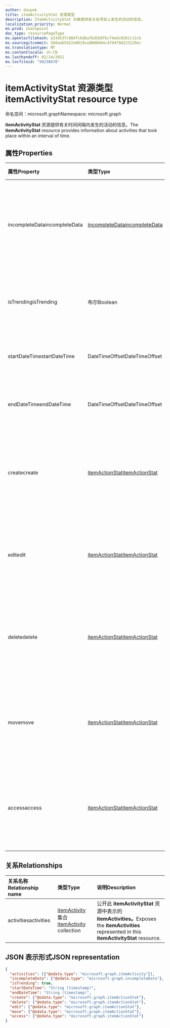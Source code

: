 ```yaml
---
author: daspek
title: itemActivityStat 资源类型
description: ItemActivityStat 对象提供有关在项目上发生的活动的信息。
localization_priority: Normal
ms.prod: sharepoint
doc_type: resourcePageType
ms.openlocfilehash: a33453fc884fc6dba7bd5b8fbcf4edc0261c11cb
ms.sourcegitcommit: 5b0aab5422e0619ce8806664c479479d223129ec
ms.translationtype: MT
ms.contentlocale: zh-CN
ms.lasthandoff: 02/14/2021
ms.locfileid: "50238678"
---
```

# <a name="itemactivitystat-resource-type"></a><span data-ttu-id="fdb55-103">itemActivityStat 资源类型</span><span class="sxs-lookup"><span data-stu-id="fdb55-103">itemActivityStat resource type</span></span>

<span data-ttu-id="fdb55-104">命名空间：microsoft.graph</span><span class="sxs-lookup"><span data-stu-id="fdb55-104">Namespace: microsoft.graph</span></span>

<span data-ttu-id="fdb55-105">**itemActivityStat** 资源提供有关时间间隔内发生的活动的信息。</span><span class="sxs-lookup"><span data-stu-id="fdb55-105">The **itemActivityStat** resource provides information about activities that took place within an interval of time.</span></span>

## <a name="properties"></a><span data-ttu-id="fdb55-106">属性</span><span class="sxs-lookup"><span data-stu-id="fdb55-106">Properties</span></span>

| <span data-ttu-id="fdb55-107">属性</span><span class="sxs-lookup"><span data-stu-id="fdb55-107">Property</span></span>         | <span data-ttu-id="fdb55-108">类型</span><span class="sxs-lookup"><span data-stu-id="fdb55-108">Type</span></span>                    | <span data-ttu-id="fdb55-109">说明</span><span class="sxs-lookup"><span data-stu-id="fdb55-109">Description</span></span>
|:-----------------|:------------------------|:----------------------------------------
| <span data-ttu-id="fdb55-110">incompleteData</span><span class="sxs-lookup"><span data-stu-id="fdb55-110">incompleteData</span></span>   | <span data-ttu-id="fdb55-111">[incompleteData][]</span><span class="sxs-lookup"><span data-stu-id="fdb55-111">[incompleteData][]</span></span>      | <span data-ttu-id="fdb55-112">指示此间隔中的统计信息基于不完整的数据。</span><span class="sxs-lookup"><span data-stu-id="fdb55-112">Indicates that the statistics in this interval are based on incomplete data.</span></span> <span data-ttu-id="fdb55-113">只读。</span><span class="sxs-lookup"><span data-stu-id="fdb55-113">Read-only.</span></span>
| <span data-ttu-id="fdb55-114">isTrending</span><span class="sxs-lookup"><span data-stu-id="fdb55-114">isTrending</span></span>       | <span data-ttu-id="fdb55-115">布尔</span><span class="sxs-lookup"><span data-stu-id="fdb55-115">Boolean</span></span>                 | <span data-ttu-id="fdb55-116">指示项目是否是"趋势"。</span><span class="sxs-lookup"><span data-stu-id="fdb55-116">Indicates whether the item is "trending."</span></span> <span data-ttu-id="fdb55-117">只读。</span><span class="sxs-lookup"><span data-stu-id="fdb55-117">Read-only.</span></span>
| <span data-ttu-id="fdb55-118">startDateTime</span><span class="sxs-lookup"><span data-stu-id="fdb55-118">startDateTime</span></span>    | <span data-ttu-id="fdb55-119">DateTimeOffset</span><span class="sxs-lookup"><span data-stu-id="fdb55-119">DateTimeOffset</span></span>          | <span data-ttu-id="fdb55-120">间隔开始时。</span><span class="sxs-lookup"><span data-stu-id="fdb55-120">When the interval starts.</span></span> <span data-ttu-id="fdb55-121">只读。</span><span class="sxs-lookup"><span data-stu-id="fdb55-121">Read-only.</span></span>
| <span data-ttu-id="fdb55-122">endDateTime</span><span class="sxs-lookup"><span data-stu-id="fdb55-122">endDateTime</span></span>      | <span data-ttu-id="fdb55-123">DateTimeOffset</span><span class="sxs-lookup"><span data-stu-id="fdb55-123">DateTimeOffset</span></span>          | <span data-ttu-id="fdb55-124">时间间隔何时结束。</span><span class="sxs-lookup"><span data-stu-id="fdb55-124">When the interval ends.</span></span> <span data-ttu-id="fdb55-125">只读。</span><span class="sxs-lookup"><span data-stu-id="fdb55-125">Read-only.</span></span>
| <span data-ttu-id="fdb55-126">create</span><span class="sxs-lookup"><span data-stu-id="fdb55-126">create</span></span>           | <span data-ttu-id="fdb55-127">[itemActionStat][]</span><span class="sxs-lookup"><span data-stu-id="fdb55-127">[itemActionStat][]</span></span>      | <span data-ttu-id="fdb55-128">有关此 **间隔中的** 创建操作统计信息。</span><span class="sxs-lookup"><span data-stu-id="fdb55-128">Statistics about the **create** actions in this interval.</span></span> <span data-ttu-id="fdb55-129">只读。</span><span class="sxs-lookup"><span data-stu-id="fdb55-129">Read-only.</span></span>
| <span data-ttu-id="fdb55-130">edit</span><span class="sxs-lookup"><span data-stu-id="fdb55-130">edit</span></span>             | <span data-ttu-id="fdb55-131">[itemActionStat][]</span><span class="sxs-lookup"><span data-stu-id="fdb55-131">[itemActionStat][]</span></span>      | <span data-ttu-id="fdb55-132">有关此 **间隔中的** 编辑操作统计信息。</span><span class="sxs-lookup"><span data-stu-id="fdb55-132">Statistics about the **edit** actions in this interval.</span></span> <span data-ttu-id="fdb55-133">只读。</span><span class="sxs-lookup"><span data-stu-id="fdb55-133">Read-only.</span></span>
| <span data-ttu-id="fdb55-134">delete</span><span class="sxs-lookup"><span data-stu-id="fdb55-134">delete</span></span>           | <span data-ttu-id="fdb55-135">[itemActionStat][]</span><span class="sxs-lookup"><span data-stu-id="fdb55-135">[itemActionStat][]</span></span>      | <span data-ttu-id="fdb55-136">有关此 **间隔中的** 删除操作统计信息。</span><span class="sxs-lookup"><span data-stu-id="fdb55-136">Statistics about the **delete** actions in this interval.</span></span> <span data-ttu-id="fdb55-137">只读。</span><span class="sxs-lookup"><span data-stu-id="fdb55-137">Read-only.</span></span>
| <span data-ttu-id="fdb55-138">move</span><span class="sxs-lookup"><span data-stu-id="fdb55-138">move</span></span>             | <span data-ttu-id="fdb55-139">[itemActionStat][]</span><span class="sxs-lookup"><span data-stu-id="fdb55-139">[itemActionStat][]</span></span>      | <span data-ttu-id="fdb55-140">有关此 **间隔中的** 移动操作统计信息。</span><span class="sxs-lookup"><span data-stu-id="fdb55-140">Statistics about the **move** actions in this interval.</span></span> <span data-ttu-id="fdb55-141">只读。</span><span class="sxs-lookup"><span data-stu-id="fdb55-141">Read-only.</span></span>
| <span data-ttu-id="fdb55-142">access</span><span class="sxs-lookup"><span data-stu-id="fdb55-142">access</span></span>           | <span data-ttu-id="fdb55-143">[itemActionStat][]</span><span class="sxs-lookup"><span data-stu-id="fdb55-143">[itemActionStat][]</span></span>      | <span data-ttu-id="fdb55-144">有关此 **间隔中的** 访问操作统计信息。</span><span class="sxs-lookup"><span data-stu-id="fdb55-144">Statistics about the **access** actions in this interval.</span></span> <span data-ttu-id="fdb55-145">只读。</span><span class="sxs-lookup"><span data-stu-id="fdb55-145">Read-only.</span></span>

[itemActionStat]: itemactionstat.md
[incompleteData]: incompletedata.md

## <a name="relationships"></a><span data-ttu-id="fdb55-148">关系</span><span class="sxs-lookup"><span data-stu-id="fdb55-148">Relationships</span></span>

| <span data-ttu-id="fdb55-149">关系名称</span><span class="sxs-lookup"><span data-stu-id="fdb55-149">Relationship name</span></span> | <span data-ttu-id="fdb55-150">类型</span><span class="sxs-lookup"><span data-stu-id="fdb55-150">Type</span></span>                        | <span data-ttu-id="fdb55-151">说明</span><span class="sxs-lookup"><span data-stu-id="fdb55-151">Description</span></span>
|:------------------|:----------------------------|:---------------------------
| <span data-ttu-id="fdb55-152">activities</span><span class="sxs-lookup"><span data-stu-id="fdb55-152">activities</span></span>        | <span data-ttu-id="fdb55-153">[itemActivity][] 集合</span><span class="sxs-lookup"><span data-stu-id="fdb55-153">[itemActivity][] collection</span></span> | <span data-ttu-id="fdb55-154">公开此 **itemActivityStat** 资源中表示的 **itemActivities。**</span><span class="sxs-lookup"><span data-stu-id="fdb55-154">Exposes the **itemActivities** represented in this **itemActivityStat** resource.</span></span>

[itemActivity]: itemactivity.md

## <a name="json-representation"></a><span data-ttu-id="fdb55-156">JSON 表示形式</span><span class="sxs-lookup"><span data-stu-id="fdb55-156">JSON representation</span></span>

<!-- {
  "blockType": "resource",
  "optionalProperties": [ ],
  "baseType": "microsoft.graph.entity",
  "@type": "microsoft.graph.itemActivityStat",
}-->

```json
{
  "activities": [{"@odata.type": "microsoft.graph.itemActivity"}],
  "incompleteData": {"@odata.type": "microsoft.graph.incompleteData"},
  "isTrending": true,
  "startDateTime": "String (timestamp)",
  "endDateTime": "String (timestamp)",
  "create": {"@odata.type": "microsoft.graph.itemActionStat"},
  "delete": {"@odata.type": "microsoft.graph.itemActionStat"},
  "edit": {"@odata.type": "microsoft.graph.itemActionStat"},
  "move": {"@odata.type": "microsoft.graph.itemActionStat"},
  "access": {"@odata.type": "microsoft.graph.itemActionStat"}
}
```

<!--
{
  "type": "#page.annotation",
  "description": "The ItemActivityStat object provides information about activities that took place on an item.",
  "keywords": "activities,activity,action,analytics",
  "section": "documentation",
  "tocPath": "Resources/ItemActivityStat",
  "suppressions": []
}
-->

